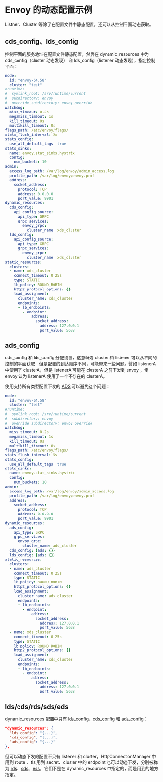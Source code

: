 <!-- toc -->
# Envoy 的动态配置示例

Listner、Cluster 等除了在配置文件中静态配置，还可以从控制平面动态获取。

## cds_config、lds_config

控制平面的服务地址在配置文件静态配置，然后在 dynamic_resources 中为 cds_config（cluster 动态发现） 和 lds_config（listener 动态发现），指定控制平面：

```yaml
node:
  id: "envoy-64.58"
  cluster: "test"
#runtime:
#  symlink_root: /srv/runtime/current
#  subdirectory: envoy
#  override_subdirectory: envoy_override
watchdog:
  miss_timeout: 0.2s
  megamiss_timeout: 1s
  kill_timeout: 0s
  multikill_timeout: 0s
flags_path: /etc/envoy/flags/
stats_flush_interval: 5s
stats_config:
  use_all_default_tags: true
stats_sinks:
  name: envoy.stat_sinks.hystrix
  config:
    num_buckets: 10
admin:
  access_log_path: /var/log/envoy/admin_access.log
  profile_path: /var/log/envoy/envoy.prof
  address:
    socket_address:
      protocol: TCP
      address: 0.0.0.0
      port_value: 9901
dynamic_resources:
  cds_config:
    api_config_source:
      api_type: GRPC
      grpc_services:
        envoy_grpc:
          cluster_name: xds_cluster
  lds_config:
    api_config_source:
      api_type: GRPC
      grpc_services:
        envoy_grpc:
          cluster_name: xds_cluster
static_resources:
  clusters:
  - name: xds_cluster
    connect_timeout: 0.25s
    type: STATIC
    lb_policy: ROUND_ROBIN
    http2_protocol_options: {}
    load_assignment:
      cluster_name: xds_cluster
      endpoints:
      - lb_endpoints:
        - endpoint:
            address:
              socket_address:
                address: 127.0.0.1
                port_value: 5678
```

## ads_config

cds_config 和 lds_config 分配设置，这意味着 cluster 和 listener 可以从不同的控制的平面获取，但是配置的到达顺序不同，可能带来一些问题。譬如 listenerA 中使用了 clusterA，但是 listenerA 可能在 clusterA 之前下发到 envoy ，使 envoy 认为 listenerA 使用了一个不存在的 clusterA。

使用支持所有类型配置下发的 [ADS][5] 可以避免这个问题：


```yaml
node:
  id: "envoy-64.58"
  cluster: "test"
#runtime:
#  symlink_root: /srv/runtime/current
#  subdirectory: envoy
#  override_subdirectory: envoy_override
watchdog:
  miss_timeout: 0.2s
  megamiss_timeout: 1s
  kill_timeout: 0s
  multikill_timeout: 0s
flags_path: /etc/envoy/flags/
stats_flush_interval: 5s
stats_config:
  use_all_default_tags: true
stats_sinks:
  name: envoy.stat_sinks.hystrix
  config:
    num_buckets: 10
admin:
  access_log_path: /var/log/envoy/admin_access.log
  profile_path: /var/log/envoy/envoy.prof
  address:
    socket_address:
      protocol: TCP
      address: 0.0.0.0
      port_value: 9901
dynamic_resources:
  ads_config:
    api_type: GRPC
    grpc_services:
      envoy_grpc:
        cluster_name: ads_cluster
  cds_config: {ads: {}}
  lds_config: {ads: {}}
static_resources:
  clusters:
  - name: ads_cluster
    connect_timeout: 0.25s
    type: STATIC
    lb_policy: ROUND_ROBIN
    http2_protocol_options: {}
    load_assignment:
      cluster_name: ads_cluster
      endpoints:
      - lb_endpoints:
        - endpoint:
            address:
              socket_address:
                address: 127.0.0.1
                port_value: 5678
  - name: xds_cluster
    connect_timeout: 0.25s
    type: STATIC
    lb_policy: ROUND_ROBIN
    http2_protocol_options: {}
    load_assignment:
      cluster_name: xds_cluster
      endpoints:
      - lb_endpoints:
        - endpoint:
            address:
              socket_address:
                address: 127.0.0.1
                port_value: 5678
```

## lds/cds/rds/sds/eds

dynamic_resources 配置中只有 [lds_config][3]、[cds_config][4] 和 [ads_config][5]：

```json
"dynamic_resources": {
  "lds_config": "{...}",
  "cds_config": "{...}",
  "ads_config": "{...}"
},
```

但可以动态下发的配置不只有 listener 和 cluster，HttpConnectionManager 中用到 route 、tls 用到 secret、cluster 中的 endpoint 也可以动态下发，分别被称为 [rds][2]、[sds][1]、[eds][6]，它们不是在 dynamic_resources 中指定的，而是用到的地方指定。 

[1]: https://www.envoyproxy.io/docs/envoy/latest/configuration/secret.html  "Secret discovery service (SDS)"
[2]: https://www.envoyproxy.io/docs/envoy/latest/configuration/http_conn_man/rds.html "Route discovery service (RDS)"
[3]: https://www.envoyproxy.io/docs/envoy/latest/configuration/listeners/lds.html  "LDS"
[4]: https://www.envoyproxy.io/docs/envoy/latest/configuration/cluster_manager/cds.html "CDS"
[5]: https://www.envoyproxy.io/docs/envoy/latest/configuration/overview/v2_overview#aggregated-discovery-service  "ADS"
[6]: https://www.envoyproxy.io/docs/envoy/latest/intro/arch_overview/operations/dynamic_configuration#arch-overview-dynamic-config-eds "EDS"
